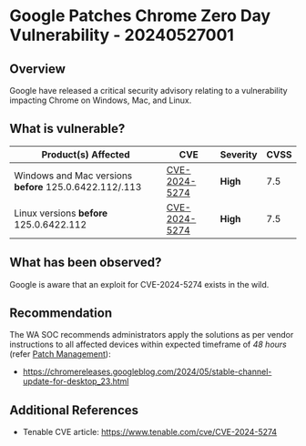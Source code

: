 # Google Patches Chrome Zero Day Vulnerability - 20240527001

## Overview

Google have released a critical security advisory relating to a vulnerability impacting Chrome on Windows, Mac, and Linux.

## What is vulnerable?

| Product(s) Affected | CVE | Severity | CVSS |
| --- | --- | --- | --- |
| Windows and Mac versions **before** 125.0.6422.112/.113 | [CVE-2024-5274](https://cve.mitre.org/cgi-bin/cvename.cgi?name=CVE-2024-5274) | **High** | 7.5 |
| Linux versions **before** 125.0.6422.112 | [CVE-2024-5274](https://cve.mitre.org/cgi-bin/cvename.cgi?name=CVE-2024-5274) | **High** | 7.5 |


## What has been observed?

Google is aware that an exploit for CVE-2024-5274 exists in the wild.

## Recommendation

The WA SOC recommends administrators apply the solutions as per vendor instructions to all affected devices within expected timeframe of *48 hours* (refer [Patch Management](../guidelines/patch-management.md)):

- <https://chromereleases.googleblog.com/2024/05/stable-channel-update-for-desktop_23.html>

## Additional References

- Tenable CVE article: <https://www.tenable.com/cve/CVE-2024-5274>